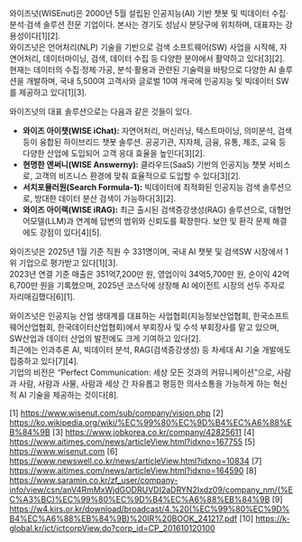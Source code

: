 와이즈넛(WISEnut)은 2000년 5월 설립된 인공지능(AI) 기반 챗봇 및 빅데이터 수집·분석·검색 솔루션 전문 기업이다. 본사는 경기도 성남시 분당구에 위치하며, 대표자는 강용성이다[1][2].  
와이즈넛은 언어처리(NLP) 기술을 기반으로 검색 소프트웨어(SW) 사업을 시작해, 자연어처리, 데이터마이닝, 검색, 데이터 수집 등 다양한 분야에서 활약하고 있다[3][2].  
현재는 데이터의 수집·정제·가공, 분석·활용과 관련된 기술력을 바탕으로 다양한 AI 솔루션을 개발하며, 국내 5,500여 고객사와 글로벌 10여 개국에 인공지능 및 빅데이터 SW를 제공하고 있다[1][3].

와이즈넛의 대표 솔루션으로는 다음과 같은 것들이 있다.

- **와이즈 아이챗(WISE iChat):** 자연어처리, 머신러닝, 텍스트마이닝, 의미분석, 검색 등이 융합된 하이브리드 챗봇 솔루션. 공공기관, 지자체, 금융, 유통, 제조, 교육 등 다양한 산업에 도입되어 고객 응대 효율을 높인다[3][2].
- **현명한 앤써니(WISE Answerny):** 클라우드(SaaS) 기반의 인공지능 챗봇 서비스로, 고객의 비즈니스 환경에 맞춰 효율적으로 도입할 수 있다[3][2].
- **서치포뮬러원(Search Formula-1):** 빅데이터에 최적화된 인공지능 검색 솔루션으로, 방대한 데이터 분산 검색이 가능하다[3][2].
- **와이즈 아이랙(WISE iRAG):** 최근 출시된 검색증강생성(RAG) 솔루션으로, 대형언어모델(LLM)과 연계해 답변의 범위와 신뢰도를 확장한다. 보안 및 환각 문제 해결에도 강점이 있다[4][5].

와이즈넛은 2025년 1월 기준 직원 수 331명이며, 국내 AI 챗봇 및 검색SW 시장에서 1위 기업으로 평가받고 있다[1][3].  
2023년 연결 기준 매출은 351억7,200만 원, 영업이익 34억5,700만 원, 순이익 42억6,700만 원을 기록했으며, 2025년 코스닥에 상장해 AI 에이전트 시장의 선두 주자로 자리매김했다[6][1].

와이즈넛은 인공지능 산업 생태계를 대표하는 사업협회(지능정보산업협회, 한국소프트웨어산업협회, 한국데이터산업협회)에서 부회장사 및 수석 부회장사를 맡고 있으며, SW산업과 데이터 산업의 발전에도 크게 기여하고 있다[2].  
최근에는 인과추론 AI, 빅데이터 분석, RAG(검색증강생성) 등 차세대 AI 기술 개발에도 집중하고 있다[7][4].  
기업의 비전은 “Perfect Communication: 세상 모든 것과의 커뮤니케이션”으로, 사람과 사람, 사람과 사물, 사람과 세상 간 자유롭고 평등한 의사소통을 가능하게 하는 혁신적 AI 기술을 제공하는 것이다[8].

[1] https://www.wisenut.com/sub/company/vision.php
[2] https://ko.wikipedia.org/wiki/%EC%99%80%EC%9D%B4%EC%A6%88%EB%84%9B
[3] https://www.jobkorea.co.kr/company/42825611
[4] https://www.aitimes.com/news/articleView.html?idxno=167755
[5] https://www.wisenut.com
[6] https://www.newswell.co.kr/news/articleView.html?idxno=10834
[7] https://www.aitimes.com/news/articleView.html?idxno=164590
[8] https://www.saramin.co.kr/zf_user/company-info/view/csn/anV4RmMxWjdGODRUVDI2aDRYN2Ixdz09/company_nm/(%EC%A3%BC)%EC%99%80%EC%9D%B4%EC%A6%88%EB%84%9B
[9] https://w4.kirs.or.kr/download/broadcast/4.%20(%EC%99%80%EC%9D%B4%EC%A6%88%EB%84%9B)%20IR%20BOOK_241217.pdf
[10] https://k-global.kr/ict/ictcorpView.do?corp_id=CP_201610120100
